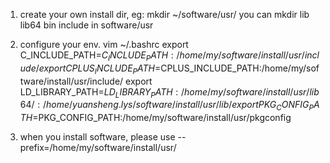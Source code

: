 1. create your own install dir, eg: 
  mkdir ~/software/usr/
you can mkdir lib lib64 bin include in software/usr

2. configure your env.
vim ~/.bashrc
export C_INCLUDE_PATH=$C_INCLUDE_PATH:/home/my/software/install/usr/include/
export CPLUS_INCLUDE_PATH=$CPLUS_INCLUDE_PATH:/home/my/software/install/usr/include/
export LD_LIBRARY_PATH=$LD_LIBRARY_PATH:/home/my/software/install/usr/lib64/:/home/yuansheng.lys/software/install/usr/lib/
export PKG_CONFIG_PATH=$PKG_CONFIG_PATH:/home/my/software/install/usr/pkgconfig

3. when you install software, please use --prefix=/home/my/software/install/usr/

